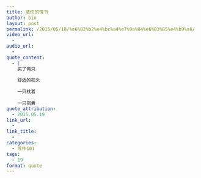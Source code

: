 ```yaml
---
title: 悲伤的情书
author: bin
layout: post
permalink: /2015/05/18/%e6%82%b2%e4%bc%a4%e7%9a%84%e6%83%85%e4%b9%a6/
video_url:
  - 
audio_url:
  - 
quote_content:
  - |
    买了两只
    
    舒适的枕头
    
    一只枕着
    
    一只抱着
quote_attribution:
  - 2015.05.19
link_url:
  - 
link_title:
  - 
categories:
  - 写作101
tags:
  - 19
format: quote
---
```

